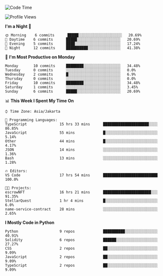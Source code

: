 <!--START_SECTION:waka-->
![Code Time](http://img.shields.io/badge/Code%20Time-1%2C285%20hrs%2058%20mins-blue)

![Profile Views](http://img.shields.io/badge/Profile%20Views-0-blue)

**I'm a Night 🦉** 

```text
🌞 Morning    6 commits      █████░░░░░░░░░░░░░░░░░░░░   20.69% 
🌆 Daytime    6 commits      █████░░░░░░░░░░░░░░░░░░░░   20.69% 
🌃 Evening    5 commits      ████░░░░░░░░░░░░░░░░░░░░░   17.24% 
🌙 Night      12 commits     ██████████░░░░░░░░░░░░░░░   41.38%

```
📅 **I'm Most Productive on Monday** 

```text
Monday       10 commits     ████████░░░░░░░░░░░░░░░░░   34.48% 
Tuesday      0 commits      ░░░░░░░░░░░░░░░░░░░░░░░░░   0.0% 
Wednesday    2 commits      █░░░░░░░░░░░░░░░░░░░░░░░░   6.9% 
Thursday     0 commits      ░░░░░░░░░░░░░░░░░░░░░░░░░   0.0% 
Friday       10 commits     ████████░░░░░░░░░░░░░░░░░   34.48% 
Saturday     1 commits      ░░░░░░░░░░░░░░░░░░░░░░░░░   3.45% 
Sunday       6 commits      █████░░░░░░░░░░░░░░░░░░░░   20.69%

```


📊 **This Week I Spent My Time On** 

```text
⌚︎ Time Zone: Asia/Jakarta

💬 Programming Languages: 
TypeScript               15 hrs 33 mins      █████████████████████░░░░   86.85% 
JavaScript               55 mins             █░░░░░░░░░░░░░░░░░░░░░░░░   5.14% 
Other                    44 mins             █░░░░░░░░░░░░░░░░░░░░░░░░   4.17% 
JSON                     14 mins             ░░░░░░░░░░░░░░░░░░░░░░░░░   1.36% 
Bash                     13 mins             ░░░░░░░░░░░░░░░░░░░░░░░░░   1.28%

🔥 Editors: 
VS Code                  17 hrs 54 mins      █████████████████████████   100.0%

🐱‍💻 Projects: 
escrowNFT                16 hrs 21 mins      ██████████████████████░░░   91.35% 
StellarQuest             1 hr 4 mins         █░░░░░░░░░░░░░░░░░░░░░░░░   6.0% 
name-service-contract    28 mins             ░░░░░░░░░░░░░░░░░░░░░░░░░   2.65%

```

**I Mostly Code in Python** 

```text
Python                   9 repos             ██████████░░░░░░░░░░░░░░░   40.91% 
Solidity                 6 repos             ██████░░░░░░░░░░░░░░░░░░░   27.27% 
CSS                      2 repos             ██░░░░░░░░░░░░░░░░░░░░░░░   9.09% 
JavaScript               2 repos             ██░░░░░░░░░░░░░░░░░░░░░░░   9.09% 
TypeScript               2 repos             ██░░░░░░░░░░░░░░░░░░░░░░░   9.09%

```



<!--END_SECTION:waka-->
